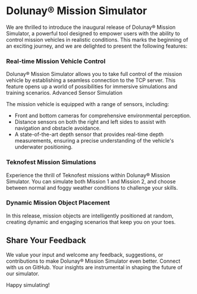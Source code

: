 # Dolunay® Mission Simulator

We are thrilled to introduce the inaugural release of Dolunay® Mission Simulator, a powerful tool designed to empower users with the ability to control mission vehicles in realistic conditions. This marks the beginning of an exciting journey, and we are delighted to present the following features:

### Real-time Mission Vehicle Control

Dolunay® Mission Simulator allows you to take full control of the mission vehicle by establishing a seamless connection to the TCP server. This feature opens up a world of possibilities for immersive simulations and training scenarios.
Advanced Sensor Simulation

The mission vehicle is equipped with a range of sensors, including:

- Front and bottom cameras for comprehensive environmental perception.
- Distance sensors on both the right and left sides to assist with navigation and obstacle avoidance.
- A state-of-the-art depth sensor that provides real-time depth measurements, ensuring a precise understanding of the vehicle's underwater positioning.

### Teknofest Mission Simulations

Experience the thrill of Teknofest missions within Dolunay® Mission Simulator. You can simulate both Mission 1 and Mission 2, and choose between normal and foggy weather conditions to challenge your skills.

### Dynamic Mission Object Placement

In this release, mission objects are intelligently positioned at random, creating dynamic and engaging scenarios that keep you on your toes.

## Share Your Feedback

We value your input and welcome any feedback, suggestions, or contributions to make Dolunay® Mission Simulator even better. Connect with us on GitHub. Your insights are instrumental in shaping the future of our simulator.

Happy simulating!
